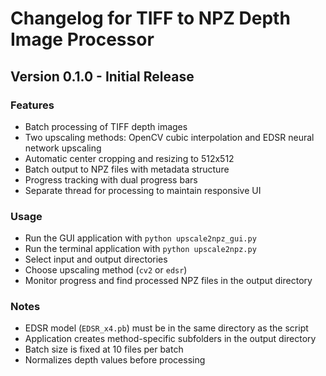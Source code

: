 # Changelog for TIFF to NPZ Depth Image Processor

## Version 0.1.0 - Initial Release

### Features
- Batch processing of TIFF depth images
- Two upscaling methods: OpenCV cubic interpolation and EDSR neural network upscaling
- Automatic center cropping and resizing to 512x512
- Batch output to NPZ files with metadata structure
- Progress tracking with dual progress bars
- Separate thread for processing to maintain responsive UI

### Usage
- Run the GUI application with `python upscale2npz_gui.py`
- Run the terminal application with `python upscale2npz.py`
- Select input and output directories
- Choose upscaling method (`cv2` or `edsr`)
- Monitor progress and find processed NPZ files in the output directory

### Notes
- EDSR model (`EDSR_x4.pb`) must be in the same directory as the script
- Application creates method-specific subfolders in the output directory
- Batch size is fixed at 10 files per batch
- Normalizes depth values before processing